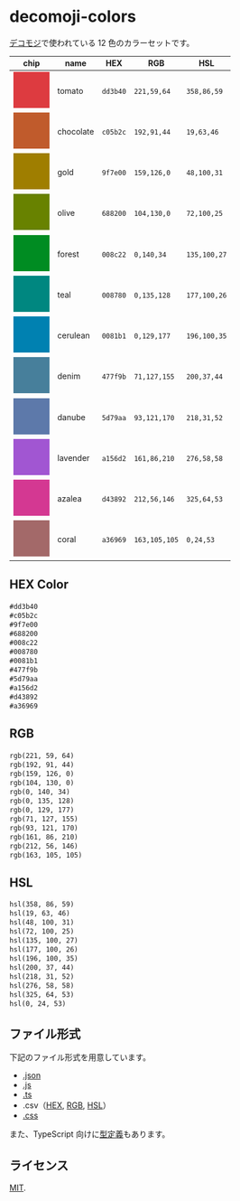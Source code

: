 # decomoji-colors

[デコモジ](https://github.com/decomoji/slack-reaction-decomoji)で使われている 12 色のカラーセットです。

| chip                                       | name      | HEX      | RGB           | HSL          |
| ------------------------------------------ | --------- | -------- | ------------- | ------------ |
| ![tomato](./src/images/0_tomato.png)       | tomato    | `dd3b40` | `221,59,64`   | `358,86,59`  |
| ![chocolate](./src/images/1_chocolate.png) | chocolate | `c05b2c` | `192,91,44`   | `19,63,46`   |
| ![gold](./src/images/2_gold.png)           | gold      | `9f7e00` | `159,126,0`   | `48,100,31`  |
| ![olive](./src/images/3_olive.png)         | olive     | `688200` | `104,130,0`   | `72,100,25`  |
| ![forest](./src/images/4_forest.png)       | forest    | `008c22` | `0,140,34`    | `135,100,27` |
| ![teal](./src/images/5_teal.png)           | teal      | `008780` | `0,135,128`   | `177,100,26` |
| ![cerulean](./src/images/6_cerulean.png)   | cerulean  | `0081b1` | `0,129,177`   | `196,100,35` |
| ![denim](./src/images/7_denim.png)         | denim     | `477f9b` | `71,127,155`  | `200,37,44`  |
| ![danube](./src/images/8_danube.png)       | danube    | `5d79aa` | `93,121,170`  | `218,31,52`  |
| ![lavender](./src/images/9_lavender.png)   | lavender  | `a156d2` | `161,86,210`  | `276,58,58`  |
| ![azalea](./src/images/10_azalea.png)      | azalea    | `d43892` | `212,56,146`  | `325,64,53`  |
| ![coral](./src/images/11_coral.png)        | coral     | `a36969` | `163,105,105` | `0,24,53`    |

## HEX Color

```
#dd3b40
#c05b2c
#9f7e00
#688200
#008c22
#008780
#0081b1
#477f9b
#5d79aa
#a156d2
#d43892
#a36969
```

## RGB

```
rgb(221, 59, 64)
rgb(192, 91, 44)
rgb(159, 126, 0)
rgb(104, 130, 0)
rgb(0, 140, 34)
rgb(0, 135, 128)
rgb(0, 129, 177)
rgb(71, 127, 155)
rgb(93, 121, 170)
rgb(161, 86, 210)
rgb(212, 56, 146)
rgb(163, 105, 105)
```

## HSL

```
hsl(358, 86, 59)
hsl(19, 63, 46)
hsl(48, 100, 31)
hsl(72, 100, 25)
hsl(135, 100, 27)
hsl(177, 100, 26)
hsl(196, 100, 35)
hsl(200, 37, 44)
hsl(218, 31, 52)
hsl(276, 58, 58)
hsl(325, 64, 53)
hsl(0, 24, 53)
```

## ファイル形式

下記のファイル形式を用意しています。

- [.json](src/DecomojiColors.json)
- [.js](src/DecomojiColors.js)
- [.ts](src/DecomojiColors.ts)
- .csv（[HEX](src/DecomojiColorsHEX.csv), [RGB](src/DecomojiColorsRGB.csv), [HSL](src/DecomojiColorsHSL.csv)）
- [.css](src/DecomojiClors.css)

また、TypeScript 向けに[型定義](src/models/DecomojiColorsTypes.ts)もあります。

## ライセンス

[MIT](LICENSE).
